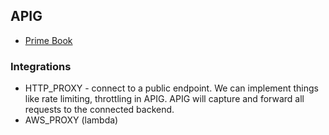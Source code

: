 ## APIG

- [Prime Book](https://www.alexdebrie.com/posts/api-gateway-elements/#roadmap-the-three-basic-parts)

### Integrations

- HTTP_PROXY - connect to a public endpoint. We can implement things like rate limiting, throttling in APIG. APIG will capture and forward
all requests to the connected backend.
- AWS_PROXY (lambda)